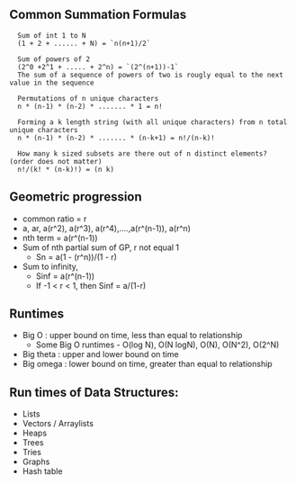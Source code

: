 
## Common Summation Formulas

```
  Sum of int 1 to N
  (1 + 2 + ...... + N) = `n(n+1)/2`
```

```
  Sum of powers of 2
  (2^0 +2^1 + ..... + 2^n) = `(2^(n+1))-1`
  The sum of a sequence of powers of two is rougly equal to the next value in the sequence
```

```
  Permutations of n unique characters
  n * (n-1) * (n-2) * ....... * 1 = n!
```

```
  Forming a k length string (with all unique characters) from n total unique characters
  n * (n-1) * (n-2) * ....... * (n-k+1) = n!/(n-k)!
```

```
  How many k sized subsets are there out of n distinct elements? (order does not matter)
  n!/(k! * (n-k)!) = (n k)
```

## Geometric progression
  - common ratio = r
  - a, ar, a(r^2), a(r^3), a(r^4),....,a(r^(n-1)), a(r^n)
  - nth term = a(r^(n-1))
  - Sum of nth partial sum of GP, r not equal 1
    - Sn = a(1 - (r^n))/(1 - r)
  - Sum to infinity,
    - Sinf = a(r^(n-1))
    - If -1 < r < 1, then Sinf = a/(1-r)

## Runtimes
 - Big O     : upper bound on time, less than equal to relationship
   - Some Big O runtimes - O(log N), O(N logN), O(N), O(N^2), O(2^N)
 - Big theta : upper and lower bound on time
 - Big omega : lower bound on time, greater than equal to relationship

## Run times of Data Structures:
  - Lists
  - Vectors / Arraylists
  - Heaps
  - Trees
  - Tries
  - Graphs
  - Hash table
